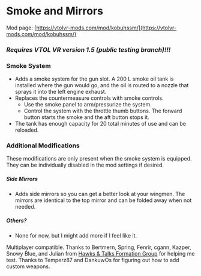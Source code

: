 # Smoke and Mirrors
Mod page: [https://vtolvr-mods.com/mod/kobuhssm/](https://vtolvr-mods.com/mod/kobuhssm/)
### ***Requires VTOL VR version 1.5 (public testing branch)!!!***
### Smoke System
 - Adds a smoke system for the gun slot. A 200 L smoke oil tank is installed where the gun would go, and the oil is routed to a nozzle that sprays it into the left engine exhaust.
 - Replaces the countermeasure controls with smoke controls.
    - Use the smoke panel to arm/pressurize the system.
    - Control the system with the throttle thumb buttons. The forward button starts the smoke and the aft button stops it.
 - The tank has enough capacity for 20 total minutes of use and can be reloaded.
### Additional Modifications
These modifications are only present when the smoke system is equipped. They can be individually disabled in the mod settings if desired.
##### Side Mirrors
 - Adds side mirrors so you can get a better look at your wingmen. The mirrors are identical to the top mirror and can be folded away when not needed.
##### Others?
 - None for now, but I might add more if I feel like it.

Multiplayer compatible. Thanks to Bertmern, Spring, Fenrir, cgann, Kazper, Snowy Blue, and Julian from [Hawks & Talks Formation Group](https://discord.gg/byneYsHcA9) for helping me test. Thanks to Temperz87 and DankuwOs for figuring out how to add custom weapons.

